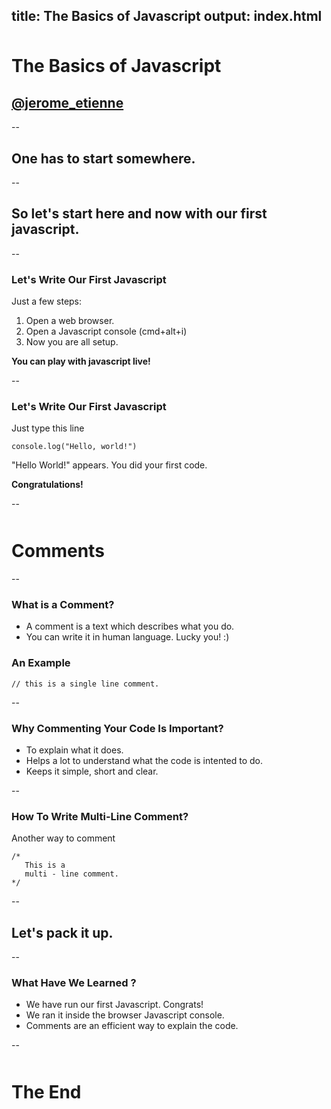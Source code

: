 title: The Basics of Javascript
output: index.html
--

<style>.slide-content{width: 1024px;}</style>
<style>.slide-content code {font-size:150%;}</style>
<style>h1 {margin-top:50px;}</style>
<base target='_blank'/>

# The Basics of Javascript
## <a href='http://twitter.com/jerome_etienne'>@jerome_etienne</a>

--

## One has to start somewhere.

--

## So let's start here and now with our first javascript.

--

### Let's Write Our First Javascript

Just a few steps:

1. Open a web browser.
1. Open a Javascript console (cmd+alt+i)
1. Now you are all setup.

**You can play with javascript live!**

--

### Let's Write Our First Javascript

Just type this line

```
console.log("Hello, world!")
```

"Hello World!" appears. You did your first code.

**Congratulations!**

--

# Comments

--

### What is a Comment?

* A comment is a text which describes what you do.
* You can write it in human language. Lucky you! :)

### An Example

```
// this is a single line comment. 
```
--

### Why Commenting Your Code Is Important?

* To explain what it does.
* Helps a lot to understand what the code is intented to do.
* Keeps it simple, short and clear.

--

### How To Write Multi-Line Comment?

Another way to comment

```
/* 
   This is a 
   multi - line comment.
*/
```

--

## Let's pack it up.

--

### What Have We Learned ?

* We have run our first Javascript. Congrats! 
* We ran it inside the browser Javascript console. 
* Comments are an efficient way to explain the code. 


--

# The End
